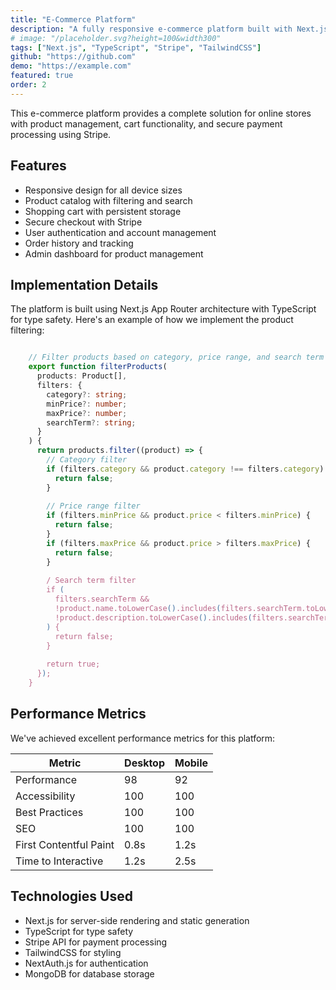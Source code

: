 ```yaml
---
title: "E-Commerce Platform"
description: "A fully responsive e-commerce platform built with Next.js and Stripe for payment processing."
# image: "/placeholder.svg?height=100&width300"
tags: ["Next.js", "TypeScript", "Stripe", "TailwindCSS"]
github: "https://github.com"
demo: "https://example.com"
featured: true
order: 2
---
```


This e-commerce platform provides a complete solution for online stores with product management, cart functionality, and secure payment processing using Stripe.

## Features

- Responsive design for all device sizes
- Product catalog with filtering and search
- Shopping cart with persistent storage
- Secure checkout with Stripe
- User authentication and account management
- Order history and tracking
- Admin dashboard for product management

## Implementation Details

The platform is built using Next.js App Router architecture with TypeScript for type safety.
 Here's an example of how we implement the product filtering:

```typescript

    // Filter products based on category, price range, and search term
    export function filterProducts(
      products: Product[],
      filters: {
        category?: string;
        minPrice?: number;
        maxPrice?: number;
        searchTerm?: string;
      }
    ) {
      return products.filter((product) => {
        // Category filter
        if (filters.category && product.category !== filters.category) {
          return false;
        }
    
        // Price range filter
        if (filters.minPrice && product.price < filters.minPrice) {
          return false;
        }
        if (filters.maxPrice && product.price > filters.maxPrice) {
          return false;
        }
    
        / Search term filter
        if (
          filters.searchTerm &&
          !product.name.toLowerCase().includes(filters.searchTerm.toLowerCase()) &&
          !product.description.toLowerCase().includes(filters.searchTerm.toLowerCase())
        ) {
          return false;
        }
    
        return true;
      });
    }

```

## Performance Metrics

We've achieved excellent performance metrics for this platform:

| Metric | Desktop | Mobile |
|--------|---------|--------|
| Performance | 98 | 92 |
| Accessibility | 100 | 100 |
| Best Practices | 100 | 100 |
| SEO | 100 | 100 |
| First Contentful Paint | 0.8s | 1.2s |
| Time to Interactive | 1.2s | 2.5s |

## Technologies Used

- Next.js for server-side rendering and static generation
- TypeScript for type safety
- Stripe API for payment processing
- TailwindCSS for styling
- NextAuth.js for authentication
- MongoDB for database storage

